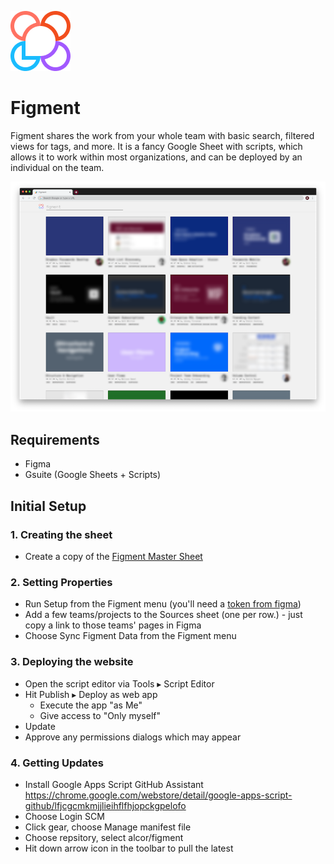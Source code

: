 

![Favicon](https://github.com/alcor/figment/blob/master/img/favicon.png?raw=true) 


# Figment
Figment shares the work from your whole team with basic search, filtered views for tags, and more.
It is a fancy Google Sheet with scripts, which allows it to work within most organizations, and can be deployed by an individual on the team.

![Screenshot](https://github.com/alcor/figment/blob/master/img/screenshot.png?raw=true)


## Requirements
- Figma
- Gsuite (Google Sheets + Scripts)

## Initial Setup

### 1. Creating the sheet
- Create a copy of the [Figment Master Sheet](https://docs.google.com/spreadsheets/d/1DGcuIwNQIi2kulaafiv-73OwpkgvsKvrXTv5H4Nm624/copy)

### 2. Setting Properties
- Run Setup from the Figment menu (you'll need a [token from figma](https://www.figma.com/settings))
- Add a few teams/projects to the Sources sheet (one per row.) - just copy a link to those teams' pages in Figma
- Choose Sync Figment Data from the Figment menu

### 3. Deploying the website
- Open the script editor via Tools ▸ Script Editor   
- Hit Publish ▸ Deploy as web app
  - Execute the app "as Me"
  - Give access to "Only myself"
- Update
- Approve any permissions dialogs which may appear

### 4. Getting Updates
- Install Google Apps Script GitHub Assistant https://chrome.google.com/webstore/detail/google-apps-script-github/lfjcgcmkmjjlieihflfhjopckgpelofo
- Choose Login SCM
- Click gear, choose Manage manifest file
- Choose repsitory, select alcor/figment
- Hit down arrow icon in the toolbar to pull the latest
